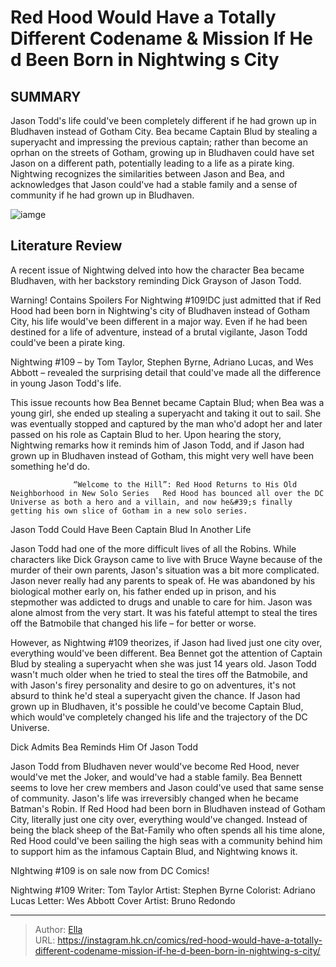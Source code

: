# Red Hood Would Have a Totally Different Codename &amp; Mission If He d Been Born in Nightwing s City


## SUMMARY 



  Jason Todd&#39;s life could&#39;ve been completely different if he had grown up in Bludhaven instead of Gotham City.   Bea became Captain Blud by stealing a superyacht and impressing the previous captain; rather than become an oprhan on the streets of Gotham, growing up in Bludhaven could have set Jason on a different path, potentially leading to a life as a pirate king.   Nightwing recognizes the similarities between Jason and Bea, and acknowledges that Jason could&#39;ve had a stable family and a sense of community if he had grown up in Bludhaven.  

![iamge](https://static1.srcdn.com/wordpress/wp-content/uploads/2022/05/red-hood-nightwing-featured.jpg)

## Literature Review

A recent issue of Nightwing delved into how the character Bea became Bludhaven, with her backstory reminding Dick Grayson of Jason Todd.




Warning! Contains Spoilers For Nightwing #109!DC just admitted that if Red Hood had been born in Nightwing&#39;s city of Bludhaven instead of Gotham City, his life would&#39;ve been different in a major way. Even if he had been destined for a life of adventure, instead of a brutal vigilante, Jason Todd could&#39;ve been a pirate king.




Nightwing #109 – by Tom Taylor, Stephen Byrne, Adriano Lucas, and Wes Abbott – revealed the surprising detail that could&#39;ve made all the difference in young Jason Todd&#39;s life.



          

This issue recounts how Bea Bennet became Captain Blud; when Bea was a young girl, she ended up stealing a superyacht and taking it out to sail. She was eventually stopped and captured by the man who&#39;d adopt her and later passed on his role as Captain Blud to her. Upon hearing the story, Nightwing remarks how it reminds him of Jason Todd, and if Jason had grown up in Bludhaven instead of Gotham, this might very well have been something he&#39;d do.

                  “Welcome to the Hill”: Red Hood Returns to His Old Neighborhood in New Solo Series   Red Hood has bounced all over the DC Universe as both a hero and a villain, and now he&#39;s finally getting his own slice of Gotham in a new solo series.   





 Jason Todd Could Have Been Captain Blud In Another Life 


          

Jason Todd had one of the more difficult lives of all the Robins. While characters like Dick Grayson came to live with Bruce Wayne because of the murder of their own parents, Jason&#39;s situation was a bit more complicated. Jason never really had any parents to speak of. He was abandoned by his biological mother early on, his father ended up in prison, and his stepmother was addicted to drugs and unable to care for him. Jason was alone almost from the very start. It was his fateful attempt to steal the tires off the Batmobile that changed his life – for better or worse.

However, as Nightwing #109 theorizes, if Jason had lived just one city over, everything would&#39;ve been different. Bea Bennet got the attention of Captain Blud by stealing a superyacht when she was just 14 years old. Jason Todd wasn&#39;t much older when he tried to steal the tires off the Batmobile, and with Jason&#39;s firey personality and desire to go on adventures, it&#39;s not absurd to think he&#39;d steal a superyacht given the chance. If Jason had grown up in Bludhaven, it&#39;s possible he could&#39;ve become Captain Blud, which would&#39;ve completely changed his life and the trajectory of the DC Universe.






 Dick Admits Bea Reminds Him Of Jason Todd 


          

Jason Todd from Bludhaven never would&#39;ve become Red Hood, never would&#39;ve met the Joker, and would&#39;ve had a stable family. Bea Bennett seems to love her crew members and Jason could&#39;ve used that same sense of community. Jason&#39;s life was irreversibly changed when he became Batman&#39;s Robin. If Red Hood had been born in Bludhaven instead of Gotham City, literally just one city over, everything would&#39;ve changed. Instead of being the black sheep of the Bat-Family who often spends all his time alone, Red Hood could&#39;ve been sailing the high seas with a community behind him to support him as the infamous Captain Blud, and Nightwing knows it.



NIghtwing #109 is on sale now from DC Comics!







 Nightwing #109                 Writer: Tom Taylor   Artist: Stephen Byrne   Colorist: Adriano Lucas   Letter: Wes Abbott   Cover Artist: Bruno Redondo      




---

> Author: [Ella](https://instagram.hk.cn/)  
> URL: https://instagram.hk.cn/comics/red-hood-would-have-a-totally-different-codename-mission-if-he-d-been-born-in-nightwing-s-city/  

